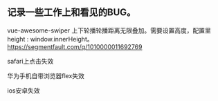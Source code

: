 记录一些工作上和看见的BUG。 
-----------------------------------------------------------------------------------------------------------------------------------------
vue-awesome-swiper   上下轮播轮播距离无限叠加。需要设置高度，配置里 height : window.innerHeight。https://segmentfault.com/q/1010000011692769

safari上点击失效

华为手机自带浏览器flex失效

ios安卓失效

